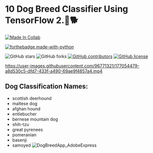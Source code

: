 # 10 Dog Breed Classifier Using TensorFlow 2.🐶🐕

<p align="center">

  [![Made In Collab](https://colab.research.google.com/assets/colab-badge.svg)](https://colab.research.google.com/github/Davidsonity/Dog_Breed/blob/main/Dog_Breed_Prediction.ipynb)
  
  [![forthebadge made-with-python](http://ForTheBadge.com/images/badges/made-with-python.svg)](https://www.python.org/)
  
  
  ![GitHub stars](https://img.shields.io/github/stars/Davidsonity/Dog_Breed)
  ![GitHub forks](https://img.shields.io/github/forks/Davidsonity/Dog_Breed)
  [![GitHub contributors](https://img.shields.io/github/contributors/Davidsonity/Dog_Breed.svg)](https://GitHub.com/Davidsonity/Dog_Breed/graphs/contributors/)
  [![GitHub license](https://img.shields.io/github/license/Davidsonity/Dog_Breed.svg)](https://github.com/Davidsonity/Dog_Breed/blob/master/LICENSE)
</p>  

https://user-images.githubusercontent.com/96771321/177054479-a8d530c5-dfd7-433f-a490-69ae9f4857a4.mp4

## Dog Classification Names:
- scottish deerhound
- maltese dog
- afghan hound 
- entlebucher 
- bernese mountain dog 
- shih-tzu
- great pyrenees
- pomeranian
- basenji
- samoyed
![DogBreedApp_AdobeExpress](https://user-images.githubusercontent.com/96771321/177056533-7ebabec7-2d5d-4e9b-b7dd-94c4c32d56f4.gif)
